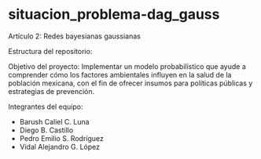 # situacion_problema-dag_gauss
Artículo 2: Redes bayesianas gaussianas 

Estructura del repositorio:

Objetivo del proyecto:
Implementar un modelo probabilístico que ayude a comprender cómo los factores ambientales influyen en la salud de la población mexicana, con el fin de ofrecer insumos para políticas públicas y estrategias de prevención.

Integrantes del equipo: 
- Barush Caliel C. Luna
- Diego B. Castillo
- Pedro Emilio S. Rodríguez
- Vidal Alejandro G. López
